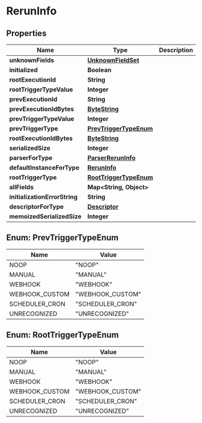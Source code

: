 # RerunInfo

## Properties
Name | Type | Description | Notes
------------ | ------------- | ------------- | -------------
**unknownFields** | [**UnknownFieldSet**](UnknownFieldSet.md) |  |  [optional]
**initialized** | **Boolean** |  |  [optional]
**rootExecutionId** | **String** |  |  [optional]
**rootTriggerTypeValue** | **Integer** |  |  [optional]
**prevExecutionId** | **String** |  |  [optional]
**prevExecutionIdBytes** | [**ByteString**](ByteString.md) |  |  [optional]
**prevTriggerTypeValue** | **Integer** |  |  [optional]
**prevTriggerType** | [**PrevTriggerTypeEnum**](#PrevTriggerTypeEnum) |  |  [optional]
**rootExecutionIdBytes** | [**ByteString**](ByteString.md) |  |  [optional]
**serializedSize** | **Integer** |  |  [optional]
**parserForType** | [**ParserRerunInfo**](ParserRerunInfo.md) |  |  [optional]
**defaultInstanceForType** | [**RerunInfo**](RerunInfo.md) |  |  [optional]
**rootTriggerType** | [**RootTriggerTypeEnum**](#RootTriggerTypeEnum) |  |  [optional]
**allFields** | **Map&lt;String, Object&gt;** |  |  [optional]
**initializationErrorString** | **String** |  |  [optional]
**descriptorForType** | [**Descriptor**](Descriptor.md) |  |  [optional]
**memoizedSerializedSize** | **Integer** |  |  [optional]

<a name="PrevTriggerTypeEnum"></a>
## Enum: PrevTriggerTypeEnum
Name | Value
---- | -----
NOOP | &quot;NOOP&quot;
MANUAL | &quot;MANUAL&quot;
WEBHOOK | &quot;WEBHOOK&quot;
WEBHOOK_CUSTOM | &quot;WEBHOOK_CUSTOM&quot;
SCHEDULER_CRON | &quot;SCHEDULER_CRON&quot;
UNRECOGNIZED | &quot;UNRECOGNIZED&quot;

<a name="RootTriggerTypeEnum"></a>
## Enum: RootTriggerTypeEnum
Name | Value
---- | -----
NOOP | &quot;NOOP&quot;
MANUAL | &quot;MANUAL&quot;
WEBHOOK | &quot;WEBHOOK&quot;
WEBHOOK_CUSTOM | &quot;WEBHOOK_CUSTOM&quot;
SCHEDULER_CRON | &quot;SCHEDULER_CRON&quot;
UNRECOGNIZED | &quot;UNRECOGNIZED&quot;
